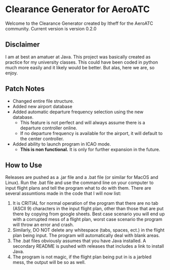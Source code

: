 # Clearance Generator for AeroATC

Welcome to the Clearance Generator created by Itheff for the AeroATC community.
Current version is version 0.2.0

## Disclaimer

I am at best an amatuer at Java. This project was basically created as practice for 
my university classes. This could have been coded in python much more easily and it 
likely would be better. But alas, here we are, so enjoy.

## Patch Notes

- Changed entire file structure.  
- Added new airport database
- Added automatic departure frequency selection using the new database.
  - This feature is not perfect and will always assume there is a departure controller online.
  - If no departure frequency is available for the airport, it will default to the center controller.
- Added ability to launch program in ICAO mode.
  -  **This is non functional.**  It is only for further expansion in the future.


## How to Use

Releases are pushed as a .jar file and a .bat file (or similar for MacOS and Linux).
Run the .bat file and use the command line on your computer to input flight plans
and tell the program what to do with them. There are several assumtions made in the
code that I will now list:

1. It is CRITIAL for normal operation of the program that there are no tab (ASCII 9)
characters in the input flight plan, other than those that are put there by copying
from google sheets. Best case scenario you will end up with a corrupted mess of a
flight plan, worst case scenario the program will throw an error and crash.
2. Similarly, DO NOT delete any whitespace (tabs, spaces, ect.) in the flight plan
being input. The program will automatically deal with blank areas.
3. The .bat files obviously assumes that you have Java installed. A secondary README is
pushed with releases that includes a link to install Java.
4. The program is not magic, if the flight plan being put in is a jarbled mess,
the output will be so as well.